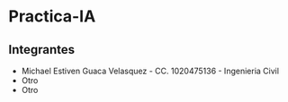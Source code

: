 # Practica-IA
## Integrantes
* Michael Estiven Guaca Velasquez - CC. 1020475136 - Ingenieria Civil
* Otro
* Otro
